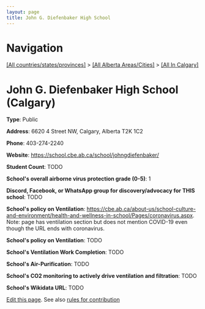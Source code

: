```yaml
---
layout: page
title: John G. Diefenbaker High School
---
```

# Navigation

[[All countries/states/provinces]](../../..) > [[All Alberta Areas/Cities]](../..) > [[All In Calgary]](..)

# John G. Diefenbaker High School (Calgary)

**Type**: Public

**Address**: 6620 4 Street NW, Calgary, Alberta T2K 1C2

**Phone**: 403-274-2240

**Website**: <https://school.cbe.ab.ca/school/johngdiefenbaker/>

**Student Count**: TODO

**School's overall airborne virus protection grade (0-5)**: 1

**Discord, Facebook, or WhatsApp group for discovery/advocacy for THIS school**: TODO

**School's policy on Ventilation**: <https://cbe.ab.ca/about-us/school-culture-and-environment/health-and-wellness-in-school/Pages/coronavirus.aspx>. Note: page has ventilation section but does not mention COVID-19 even though the URL ends with coronavirus.

**School's policy on Ventilation**: TODO

**School's Ventilation Work Completion**: TODO

**School's Air-Purification**: TODO

**School's CO2 monitoring to actively drive ventilation and filtration**: TODO

**School's Wikidata URL**: TODO


[Edit this page](https://github.com/ventilate-schools/AB/edit/main/./Calgary/John_G._Diefenbaker_High_School.md). See also [rules for contribution](../../../contribution-rules/)
